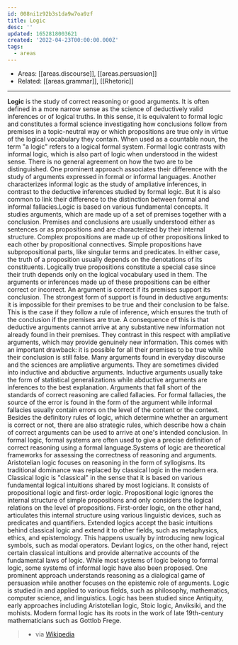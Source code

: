 ```yaml
---
id: 008ni1z92b3s1da9w7oa9zf
title: Logic
desc: ''
updated: 1652818003621
created: '2022-04-23T00:00:00.000Z'
tags:
  - areas
---
```


- Areas: [[areas.discourse]], [[areas.persuasion]]
- Related: [[areas.grammar]], [[Rhetoric]]

---

**Logic** is the study of correct reasoning or good arguments. It is often defined in a more narrow sense as the science of deductively valid inferences or of logical truths. In this sense, it is equivalent to formal logic and constitutes a formal science investigating how conclusions follow from premises in a topic-neutral way or which propositions are true only in virtue of the logical vocabulary they contain. When used as a countable noun, the term "a logic" refers to a logical formal system. Formal logic contrasts with informal logic, which is also part of logic when understood in the widest sense. There is no general agreement on how the two are to be distinguished. One prominent approach associates their difference with the study of arguments expressed in formal or informal languages. Another characterizes informal logic as the study of ampliative inferences, in contrast to the deductive inferences studied by formal logic. But it is also common to link their difference to the distinction between formal and informal fallacies.Logic is based on various fundamental concepts. It studies arguments, which are made up of a set of premises together with a conclusion. Premises and conclusions are usually understood either as sentences or as propositions and are characterized by their internal structure. Complex propositions are made up of other propositions linked to each other by propositional connectives. Simple propositions have subpropositional parts, like singular terms and predicates. In either case, the truth of a proposition usually depends on the denotations of its constituents. Logically true propositions constitute a special case since their truth depends only on the logical vocabulary used in them. The arguments or inferences made up of these propositions can be either correct or incorrect. An argument is correct if its premises support its conclusion. The strongest form of support is found in deductive arguments: it is impossible for their premises to be true and their conclusion to be false. This is the case if they follow a rule of inference, which ensures the truth of the conclusion if the premises are true. A consequence of this is that deductive arguments cannot arrive at any substantive new information not already found in their premises. They contrast in this respect with ampliative arguments, which may provide genuinely new information. This comes with an important drawback: it is possible for all their premises to be true while their conclusion is still false. Many arguments found in everyday discourse and the sciences are ampliative arguments. They are sometimes divided into inductive and abductive arguments. Inductive arguments usually take the form of statistical generalizations while abductive arguments are inferences to the best explanation. Arguments that fall short of the standards of correct reasoning are called fallacies. For formal fallacies, the source of the error is found in the form of the argument while informal fallacies usually contain errors on the level of the content or the context. Besides the definitory rules of logic, which determine whether an argument is correct or not, there are also strategic rules, which describe how a chain of correct arguments can be used to arrive at one's intended conclusion. In formal logic, formal systems are often used to give a precise definition of correct reasoning using a formal language.Systems of logic are theoretical frameworks for assessing the correctness of reasoning and arguments. Aristotelian logic focuses on reasoning in the form of syllogisms. Its traditional dominance was replaced by classical logic in the modern era. Classical logic is "classical" in the sense that it is based on various fundamental logical intuitions shared by most logicians. It consists of propositional logic and first-order logic. Propositional logic ignores the internal structure of simple propositions and only considers the logical relations on the level of propositions. First-order logic, on the other hand, articulates this internal structure using various linguistic devices, such as predicates and quantifiers. Extended logics accept the basic intuitions behind classical logic and extend it to other fields, such as metaphysics, ethics, and epistemology. This happens usually by introducing new logical symbols, such as modal operators. Deviant logics, on the other hand, reject certain classical intuitions and provide alternative accounts of the fundamental laws of logic. While most systems of logic belong to formal logic, some systems of informal logic have also been proposed. One prominent approach understands reasoning as a dialogical game of persuasion while another focuses on the epistemic role of arguments. Logic is studied in and applied to various fields, such as philosophy, mathematics, computer science, and linguistics. Logic has been studied since Antiquity, early approaches including Aristotelian logic, Stoic logic, Anviksiki, and the mohists. Modern formal logic has its roots in the work of late 19th-century mathematicians such as Gottlob Frege.

> - via [Wikipedia](https://en.wikipedia.org/wiki/Logic)
